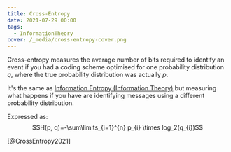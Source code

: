 ```yaml
---
title: Cross-Entropy
date: 2021-07-29 00:00
tags:
  - InformationTheory
cover: /_media/cross-entropy-cover.png
---
```


Cross-entropy measures the average number of bits required to identify an event if you had a coding scheme optimised for one probability distribution $q$, where the true probability distribution was actually $p$.

It's the same as [Information Entropy (Information Theory)](../reference/moocs/khan-academy/information-theory/information-entropy.md) but measuring what happens if you have are identifying messages using a different probability distribution.

Expressed as: $$H(p, q)=-\sum\limits_{i=1}^{n} p_{i} \times log_2(q_{i})$$

[@CrossEntropy2021]
